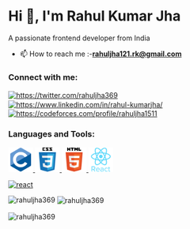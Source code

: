  <h1 align="left">Hi 👋, I'm Rahul Kumar Jha</h1>
   A passionate frontend developer from India


- 📫 How to reach me :-**rahuljha121.rk@gmail.com**


<h3 align="left">Connect with me:</h3>
<p align="left">
<a href="https://x.com/Rahuljha369" target="blank"><img align="center" src="https://raw.githubusercontent.com/rahuldkjain/github-profile-readme-generator/master/src/images/icons/Social/twitter.svg" alt="https://twitter.com/rahuljha369" height=30"" width="40" /></a>
<a href="https://www.linkedin.com/in/rahul-kumar-jha8abc/" target="blank"><img align="center" src="https://raw.githubusercontent.com/rahuldkjain/github-profile-readme-generator/master/src/images/icons/Social/linked-in-alt.svg" alt="https://www.linkedin.com/in/rahul-kumarjha/" height="30" width="40" /></a>
<a href="https://codeforces.com/profile/rahuljha1511" target="blank"><img align="center" src="https://raw.githubusercontent.com/rahuldkjain/github-profile-readme-generator/master/src/images/icons/Social/codeforces.svg" alt="https://codeforces.com/profile/rahuljha1511" height="30" width="40" /></a>
</p>



<h3 align="left">Languages and Tools:</h3>
<p align="left"> <a href="https://www.cprogramming.com/" target="_blank" rel="noreferrer"> <img src="https://raw.githubusercontent.com/devicons/devicon/master/icons/c/c-original.svg" alt="c" width="50" height="50"/> </a> <a href="https://www.w3schools.com/css/" target="_blank" rel="noreferrer"> <img src="https://raw.githubusercontent.com/devicons/devicon/master/icons/css3/css3-original-wordmark.svg" alt="css3" width="50" height="50"/> </a> <a href="https://www.w3.org/html/" target="_blank" rel="noreferrer"> <img src="https://raw.githubusercontent.com/devicons/devicon/master/icons/html5/html5-original-wordmark.svg" alt="html5" width="50" height="50"/> </a> <a href="https://reactjs.org/" target="_blank" rel="noreferrer"> <img src="https://raw.githubusercontent.com/devicons/devicon/master/icons/react/react-original-wordmark.svg" alt="react" width="50" height="50"/> </a> </p>
 <a href="https://www.w3schools.com/js/" target="_blank" rel="noreferrer"> <img src="https://www.google.com/imgres?q=javascript&imgurl=https%3A%2F%2Fassets.learnvern.com%2Fcourse%2Ficons%2F21450.svg&imgrefurl=https%3A%2F%2Fwww.learnvern.com%2Fjavascript-tutorials&docid=lP4yainSfwrxTM&tbnid=LXykZtuP0iiBvM&vet=12ahUKEwjHyM37naaGAxUgr1YBHUJEDRYQM3oECGMQAA..i&w=800&h=800&hcb=2&ved=2ahUKEwjHyM37naaGAxUgr1YBHUJEDRYQM3oECGMQAA" alt="react" width="50" height="50"/> </a> </p>

<p><img align="left" src="https://github-readme-stats.vercel.app/api/top-langs?username=rahuljha369&show_icons=true&locale=en&layout=compact" alt="rahuljha369" /></p>

<p>&nbsp;<img align="center" src="https://github-readme-stats.vercel.app/api?username=rahuljha369&show_icons=true&locale=en" alt="rahuljha369" /></p>

<p><img align="center" src="https://github-readme-streak-stats.herokuapp.com/?user=rahuljha369&" alt="rahuljha369" /></p>

